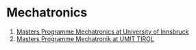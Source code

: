 # Mechatronics

1. [Masters Programme Mechatronics at University of Innsbruck](https://www.uibk.ac.at/en/programmes/ma-mechatronics/)
2. [Masters Programme Mechatronik at UMIT TIROL](https://www.umit-tirol.at/page.cfm?vpath=studien/magistermaster/mechatronik&switchLocale=de_AT)
